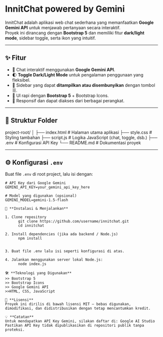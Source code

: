 # InnitChat powered by Gemini

InnitChat adalah aplikasi web chat sederhana yang memanfaatkan **Google Gemini API** untuk menjawab pertanyaan secara interaktif.  
Proyek ini dirancang dengan **Bootstrap 5** dan memiliki fitur **dark/light mode**, sidebar toggle, serta ikon yang intuitif.

---

## ✨ Fitur
- 💬 Chat interaktif menggunakan **Google Gemini API**.
- 🌓 **Toggle Dark/Light Mode** untuk pengalaman penggunaan yang fleksibel.
- 📑 Sidebar yang dapat **ditampilkan atau disembunyikan** dengan tombol ☰.
- 🎨 UI rapi dengan **Bootstrap 5** + Bootstrap Icons.
- 📱 Responsif dan dapat diakses dari berbagai perangkat.

---

## 📂 Struktur Folder
project-root/
│
├── index.html # Halaman utama aplikasi
├── style.css # Styling tambahan
├── script.js # Logika JavaScript (chat, toggle, dsb.)
├── .env # Konfigurasi API Key
└── README.md # Dokumentasi proyek


---

## ⚙️ Konfigurasi `.env`

Buat file `.env` di root project, lalu isi dengan:
```env
# API Key dari Google Gemini
GEMINI_API_KEY=your_gemini_api_key_here

# Model yang digunakan (opsional)
GEMINI_MODEL=gemini-1.5-flash

🚀 **Instalasi & Menjalankan**

1. Clone repository
      git clone https://github.com/username/innitchat.git
      cd innitchat

2. Install dependencies (jika ada backend / Node.js)
      npm install


3. Buat file .env lalu isi seperti konfigurasi di atas.

4. Jalankan menggunakan server lokal Node.js:
      node index.js

🛠️ **Teknologi yang Digunakan**
>> Bootstrap 5
>> Bootstrap Icons
>> Google Gemini API
>>HTML, CSS, JavaScript

📜 **Lisensi**
Proyek ini dirilis di bawah lisensi MIT – bebas digunakan, dimodifikasi, dan didistribusikan dengan tetap mencantumkan kredit.

💡 **Catatan**
Untuk mendapatkan API Key Gemini, silakan daftar di: Google AI Studio
Pastikan API Key tidak dipublikasikan di repositori publik tanpa proteksi.

